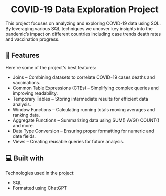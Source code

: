 <h1 align="center" id="title">COVID-19 Data Exploration Project</h1>

<p id="description">This project focuses on analyzing and exploring COVID-19 data using SQL. By leveraging various SQL techniques we uncover key insights into the pandemic’s impact on different countries including case trends death rates and vaccination progress.</p>

  
  
<h2>🧐 Features</h2>

Here're some of the project's best features:

*   Joins – Combining datasets to correlate COVID-19 cases deaths and vaccinations.
*   Common Table Expressions (CTEs) – Simplifying complex queries and improving readability.
*   Temporary Tables – Storing intermediate results for efficient data analysis.
*   Window Functions – Calculating running totals moving averages and ranking data.
*   Aggregate Functions – Summarizing data using SUM() AVG() COUNT() and more.
*   Data Type Conversion – Ensuring proper formatting for numeric and date fields.
*   Views – Creating reusable queries for future analysis.

  
  
<h2>💻 Built with</h2>

Technologies used in the project:

*   SQL
*   Formatted using ChatGPT 
